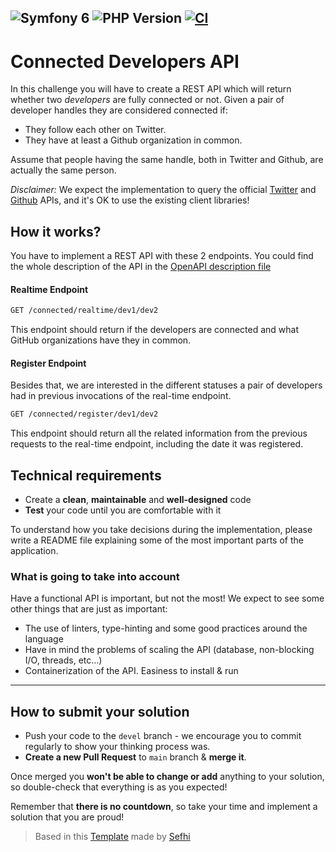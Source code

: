 ![Symfony 6](https://img.shields.io/badge/Symfony-6.4-blueviolet)
![PHP Version](https://img.shields.io/badge/php-8.3-blue.svg)
[![CI](https://github.com/sefhirot69/template-symfony/actions/workflows/build.yml/badge.svg)](https://github.com/sefhirot69/template-symfony/actions/workflows/build.yml)
--------------------------------------

# Connected Developers API

In this challenge you will have to create a REST API which will return whether two
_developers_ are fully connected or not. Given a pair of developer handles they are
considered connected if:

* They follow each other on Twitter.
* They have at least a Github organization in common.

Assume that people having the same handle, both in Twitter and Github, are actually
the same person.

_Disclaimer:_ We expect the implementation to query the official
[Twitter](https://developer.twitter.com/en/docs) and
[Github](https://docs.github.com/en/rest) APIs, and it's OK to use the existing
client libraries!

## How it works?

You have to implement a REST API with these 2 endpoints.
You could find the whole description of the API in the [OpenAPI description file](/api.definition.yaml)

#### Realtime Endpoint

```bash
GET /connected/realtime/dev1/dev2
```

This endpoint should return if the developers are connected and what GitHub
organizations have they in common.

#### Register Endpoint

Besides that, we are interested in the different statuses a pair of developers had
in previous invocations of the real-time endpoint.

```bash
GET /connected/register/dev1/dev2
```

This endpoint should return all the related information from the previous requests to
the real-time endpoint, including the date it was registered.

## Technical requirements

* Create a **clean**, **maintainable** and **well-designed** code
* **Test** your code until you are comfortable with it

To understand how you take decisions during the implementation, please write a README
file explaining some of the most important parts of the application.

### What is going to take into account

Have a functional API is important, but not the most! We expect to see some other
things that are just as important:

* The use of linters, type-hinting and some good practices around the language
* Have in mind the problems of scaling the API (database, non-blocking I/O, threads, etc...)
* Containerization of the API. Easiness to install & run

---

## How to submit your solution

* Push your code to the `devel` branch - we encourage you to commit regularly to show your thinking process was.
* **Create a new Pull Request** to `main` branch & **merge it**.

Once merged you **won't be able to change or add** anything to your solution, so double-check that everything is as
you expected!

Remember that **there is no countdown**, so take your time and implement a solution that you are proud!


> Based in this [Template](https://github.com/sefhi/template-symfony) made by [Sefhi](https://github.com/sefhi)